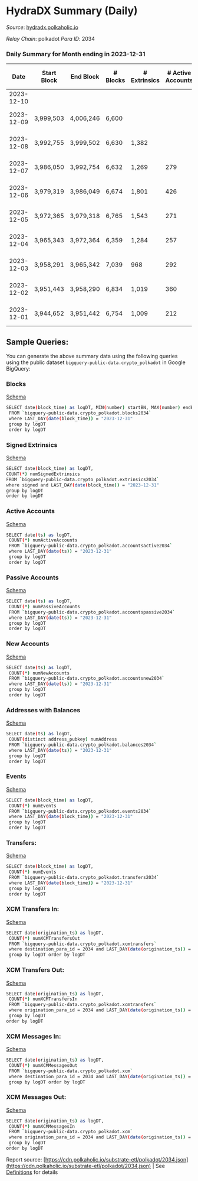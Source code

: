 # HydraDX Summary (Daily)

_Source_: [hydradx.polkaholic.io](https://hydradx.polkaholic.io)

*Relay Chain*: polkadot
*Para ID*: 2034



### Daily Summary for Month ending in 2023-12-31


| Date    | Start Block | End Block | # Blocks | # Extrinsics | # Active Accounts | # Passive Accounts | # New Accounts | # Addresses | # Events  | # Transfers ($USD) | # XCM Transfers In ($USD) | # XCM Transfers Out ($USD) | # XCM In | # XCM Out | Issues |
|---------|-------------|-----------|----------|--------------|-------------------|--------------------|----------------|-------------|-----------|--------------------|---------------------------|----------------------------|----------|-----------|--------|
| 2023-12-10 |  |  |  |  |  |  |  |  |  |   |   |   |  |  |  |
| 2023-12-09 | 3,999,503 | 4,006,246 | 6,600 |  |  |  |  |  |  |   | 220 ($543,285.80) | 90 ($142,687.14) | 369 | 308 | 144 missing (2.14%) |
| 2023-12-08 | 3,992,755 | 3,999,502 | 6,630 | 1,382 |  |  |  |  | 45,878 | 3,216  | 161 ($276,402.80) | 62 ($62,809.79) | 298 | 254 | 118 missing (1.75%) |
| 2023-12-07 | 3,986,050 | 3,992,754 | 6,632 | 1,269 | 279 | 24 | 30 | 25,400 | 44,482 | 2,979  | 152 ($248,003.37) | 86 ($111,973.93) | 310 | 248 | 73 missing (1.09%) |
| 2023-12-06 | 3,979,319 | 3,986,049 | 6,674 | 1,801 | 426 | 22 | 41 | 25,371 | 49,506 | 3,322  | 210 ($273,767.09) | 93 ($130,266.50) | 377 | 342 | 57 missing (0.85%) |
| 2023-12-05 | 3,972,365 | 3,979,318 | 6,765 | 1,543 | 271 | 27 | 42 | 25,333 | 47,523 | 3,279  | 186 ($481,652.14) | 108 ($145,355.47) | 351 | 280 | 189 missing (2.72%) |
| 2023-12-04 | 3,965,343 | 3,972,364 | 6,359 | 1,284 | 257 | 24 | 21 | 25,294 | 41,493 | 2,691  | 121 ($154,773.70) | 92 ($90,354.49) | 285 | 262 | 663 missing (9.44%) |
| 2023-12-03 | 3,958,291 | 3,965,342 | 7,039 | 968 | 292 | 21 |  | 25,277 | 37,749 | 1,900  | 110 ($138,338.27) | 44 ($15,059.28) | 183 | 166 | 13 missing (0.18%) |
| 2023-12-02 | 3,951,443 | 3,958,290 | 6,834 | 1,019 | 360 | 14 | 16 | 25,253 | 36,240 | 1,573  | 101 ($149,358.67) | 42 ($43,701.19) | 200 | 173 | 14 missing (0.20%) |
| 2023-12-01 | 3,944,652 | 3,951,442 | 6,754 | 1,009 | 212 | 18 |  | 25,240 | 37,958 | 2,082  | 125 ($121,378.41) | 45 ($33,264.55) | 228 | 199 | 37 missing (0.54%) |

## Sample Queries:
You can generate the above summary data using the following queries using the public dataset `bigquery-public-data.crypto_polkadot` in Google BigQuery:


### Blocks 

[Schema](https://github.com/colorfulnotion/substrate-etl/blob/main/schema/blocks.json)

```bash
SELECT date(block_time) as logDT, MIN(number) startBN, MAX(number) endBN, COUNT(*) numBlocks 
 FROM `bigquery-public-data.crypto_polkadot.blocks2034`  
 where LAST_DAY(date(block_time)) = "2023-12-31" 
 group by logDT 
 order by logDT
```

### Signed Extrinsics 

[Schema](https://github.com/colorfulnotion/substrate-etl/blob/main/schema/extrinsics.json)

```bash
SELECT date(block_time) as logDT, 
COUNT(*) numSignedExtrinsics 
FROM `bigquery-public-data.crypto_polkadot.extrinsics2034`  
where signed and LAST_DAY(date(block_time)) = "2023-12-31" 
group by logDT 
order by logDT
```

### Active Accounts 

[Schema](https://github.com/colorfulnotion/substrate-etl/blob/main/schema/accountsactive.json)

```bash
SELECT date(ts) as logDT, 
 COUNT(*) numActiveAccounts 
 FROM `bigquery-public-data.crypto_polkadot.accountsactive2034` 
 where LAST_DAY(date(ts)) = "2023-12-31" 
 group by logDT 
 order by logDT
```

### Passive Accounts 

[Schema](https://github.com/colorfulnotion/substrate-etl/blob/main/schema/accountspassive.json)

```bash
SELECT date(ts) as logDT, 
 COUNT(*) numPassiveAccounts 
 FROM `bigquery-public-data.crypto_polkadot.accountspassive2034` 
 where LAST_DAY(date(ts)) = "2023-12-31" 
 group by logDT 
 order by logDT
```

### New Accounts 

[Schema](https://github.com/colorfulnotion/substrate-etl/blob/main/schema/accountsnew.json)

```bash
SELECT date(ts) as logDT, 
 COUNT(*) numNewAccounts 
 FROM `bigquery-public-data.crypto_polkadot.accountsnew2034` 
 where LAST_DAY(date(ts)) = "2023-12-31" 
 group by logDT
 order by logDT
```

### Addresses with Balances 

[Schema](https://github.com/colorfulnotion/substrate-etl/blob/main/schema/balances.json)

```bash
SELECT date(ts) as logDT,
 COUNT(distinct address_pubkey) numAddress 
 FROM `bigquery-public-data.crypto_polkadot.balances2034` 
 where LAST_DAY(date(ts)) = "2023-12-31" 
 group by logDT 
 order by logDT
```

### Events 

[Schema](https://github.com/colorfulnotion/substrate-etl/blob/main/schema/events.json)

```bash
SELECT date(block_time) as logDT, 
 COUNT(*) numEvents 
 FROM `bigquery-public-data.crypto_polkadot.events2034` 
 where LAST_DAY(date(block_time)) = "2023-12-31" 
 group by logDT 
 order by logDT
```

### Transfers:

[Schema](https://github.com/colorfulnotion/substrate-etl/blob/main/schema/transfers.json)

```bash
SELECT date(block_time) as logDT, 
 COUNT(*) numEvents 
 FROM `bigquery-public-data.crypto_polkadot.transfers2034` 
 where LAST_DAY(date(block_time)) = "2023-12-31" 
 group by logDT 
 order by logDT
```

### XCM Transfers In: 

[Schema](https://github.com/colorfulnotion/substrate-etl/blob/main/schema/xcmtransfers.json)

```bash
SELECT date(origination_ts) as logDT, 
 COUNT(*) numXCMTransfersOut 
 FROM `bigquery-public-data.crypto_polkadot.xcmtransfers` 
 where destination_para_id = 2034 and LAST_DAY(date(origination_ts)) = "2023-12-31" 
 group by logDT order by logDT
```

### XCM Transfers Out: 

[Schema](https://github.com/colorfulnotion/substrate-etl/blob/main/schema/xcmtransfers.json)

```bash
SELECT date(origination_ts) as logDT, 
 COUNT(*) numXCMTransfersIn 
 FROM `bigquery-public-data.crypto_polkadot.xcmtransfers` 
 where origination_para_id = 2034 and LAST_DAY(date(origination_ts)) = "2023-12-31" 
 group by logDT 
order by logDT
```

### XCM Messages In: 

[Schema](https://github.com/colorfulnotion/substrate-etl/blob/main/schema/xcm.json)

```bash
SELECT date(origination_ts) as logDT, 
 COUNT(*) numXCMMessagesOut 
 FROM `bigquery-public-data.crypto_polkadot.xcm` 
 where destination_para_id = 2034 and LAST_DAY(date(origination_ts)) = "2023-12-31" 
 group by logDT order by logDT
```

### XCM Messages Out: 

[Schema](https://github.com/colorfulnotion/substrate-etl/blob/main/schema/xcm.json)

```bash
SELECT date(origination_ts) as logDT, 
 COUNT(*) numXCMMessagesIn 
 FROM `bigquery-public-data.crypto_polkadot.xcm` 
 where origination_para_id = 2034 and LAST_DAY(date(origination_ts)) = "2023-12-31" 
 group by logDT 
order by logDT
```


Report source: [https://cdn.polkaholic.io/substrate-etl/polkadot/2034.json](https://cdn.polkaholic.io/substrate-etl/polkadot/2034.json) | See [Definitions](/DEFINITIONS.md) for details
